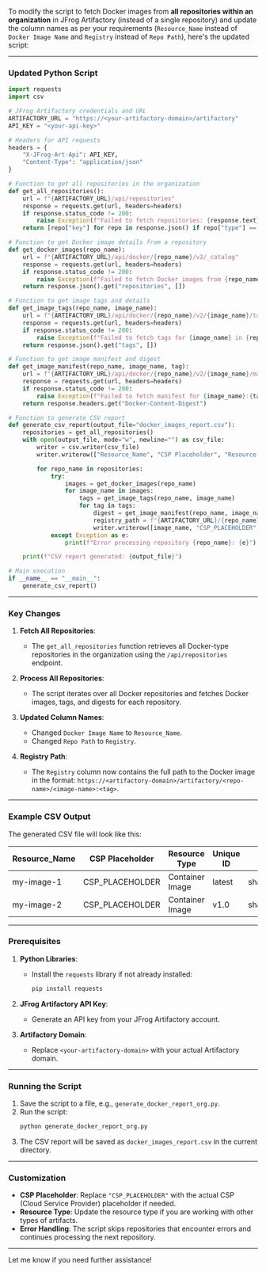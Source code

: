 To modify the script to fetch Docker images from **all repositories within an organization** in JFrog Artifactory (instead of a single repository) and update the column names as per your requirements (`Resource_Name` instead of `Docker Image Name` and `Registry` instead of `Repo Path`), here's the updated script:

---

### **Updated Python Script**

```python
import requests
import csv

# JFrog Artifactory credentials and URL
ARTIFACTORY_URL = "https://<your-artifactory-domain>/artifactory"
API_KEY = "<your-api-key>"

# Headers for API requests
headers = {
    "X-JFrog-Art-Api": API_KEY,
    "Content-Type": "application/json"
}

# Function to get all repositories in the organization
def get_all_repositories():
    url = f"{ARTIFACTORY_URL}/api/repositories"
    response = requests.get(url, headers=headers)
    if response.status_code != 200:
        raise Exception(f"Failed to fetch repositories: {response.text}")
    return [repo["key"] for repo in response.json() if repo["type"] == "DOCKER"]

# Function to get Docker image details from a repository
def get_docker_images(repo_name):
    url = f"{ARTIFACTORY_URL}/api/docker/{repo_name}/v2/_catalog"
    response = requests.get(url, headers=headers)
    if response.status_code != 200:
        raise Exception(f"Failed to fetch Docker images from {repo_name}: {response.text}")
    return response.json().get("repositories", [])

# Function to get image tags and details
def get_image_tags(repo_name, image_name):
    url = f"{ARTIFACTORY_URL}/api/docker/{repo_name}/v2/{image_name}/tags/list"
    response = requests.get(url, headers=headers)
    if response.status_code != 200:
        raise Exception(f"Failed to fetch tags for {image_name} in {repo_name}: {response.text}")
    return response.json().get("tags", [])

# Function to get image manifest and digest
def get_image_manifest(repo_name, image_name, tag):
    url = f"{ARTIFACTORY_URL}/api/docker/{repo_name}/v2/{image_name}/manifests/{tag}"
    response = requests.get(url, headers=headers)
    if response.status_code != 200:
        raise Exception(f"Failed to fetch manifest for {image_name}:{tag} in {repo_name}: {response.text}")
    return response.headers.get("Docker-Content-Digest")

# Function to generate CSV report
def generate_csv_report(output_file="docker_images_report.csv"):
    repositories = get_all_repositories()
    with open(output_file, mode="w", newline="") as csv_file:
        writer = csv.writer(csv_file)
        writer.writerow(["Resource_Name", "CSP Placeholder", "Resource Type", "Unique ID", "Digest", "Registry"])

        for repo_name in repositories:
            try:
                images = get_docker_images(repo_name)
                for image_name in images:
                    tags = get_image_tags(repo_name, image_name)
                    for tag in tags:
                        digest = get_image_manifest(repo_name, image_name, tag)
                        registry_path = f"{ARTIFACTORY_URL}/{repo_name}/{image_name}:{tag}"
                        writer.writerow([image_name, "CSP_PLACEHOLDER", "Container Image", tag, digest, registry_path])
            except Exception as e:
                print(f"Error processing repository {repo_name}: {e}")

    print(f"CSV report generated: {output_file}")

# Main execution
if __name__ == "__main__":
    generate_csv_report()
```

---

### **Key Changes**
1. **Fetch All Repositories**:
   - The `get_all_repositories` function retrieves all Docker-type repositories in the organization using the `/api/repositories` endpoint.

2. **Process All Repositories**:
   - The script iterates over all Docker repositories and fetches Docker images, tags, and digests for each repository.

3. **Updated Column Names**:
   - Changed `Docker Image Name` to `Resource_Name`.
   - Changed `Repo Path` to `Registry`.

4. **Registry Path**:
   - The `Registry` column now contains the full path to the Docker image in the format: `https://<artifactory-domain>/artifactory/<repo-name>/<image-name>:<tag>`.

---

### **Example CSV Output**
The generated CSV file will look like this:

| Resource_Name | CSP Placeholder | Resource Type   | Unique ID | Digest                                      | Registry                                              |
|---------------|-----------------|-----------------|-----------|---------------------------------------------|-------------------------------------------------------|
| my-image-1    | CSP_PLACEHOLDER | Container Image | latest    | sha256:abc123...                            | https://artifactory.example.com/artifactory/repo1/my-image-1:latest |
| my-image-2    | CSP_PLACEHOLDER | Container Image | v1.0      | sha256:def456...                            | https://artifactory.example.com/artifactory/repo2/my-image-2:v1.0   |

---

### **Prerequisites**
1. **Python Libraries**:
   - Install the `requests` library if not already installed:
     ```bash
     pip install requests
     ```

2. **JFrog Artifactory API Key**:
   - Generate an API key from your JFrog Artifactory account.

3. **Artifactory Domain**:
   - Replace `<your-artifactory-domain>` with your actual Artifactory domain.

---

### **Running the Script**
1. Save the script to a file, e.g., `generate_docker_report_org.py`.
2. Run the script:
   ```bash
   python generate_docker_report_org.py
   ```
3. The CSV report will be saved as `docker_images_report.csv` in the current directory.

---

### **Customization**
- **CSP Placeholder**: Replace `"CSP_PLACEHOLDER"` with the actual CSP (Cloud Service Provider) placeholder if needed.
- **Resource Type**: Update the resource type if you are working with other types of artifacts.
- **Error Handling**: The script skips repositories that encounter errors and continues processing the next repository.

---

Let me know if you need further assistance!
